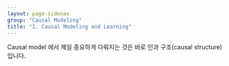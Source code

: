 ```yaml
---
layout: page-sidenav
group: "Causal Modeling"
title: "1. Causal Modeling and Learning"
---
```


Causal model 에서 제일 중요하게 다뤄지는 것은 바로 인과 구조(causal structure)입니다. 
